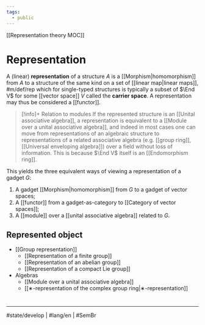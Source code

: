 ```yaml
---
tags:
  - public
---
```

[[Representation theory MOC]]
# Representation

A (linear) **representation** of a structure $A$ is a [[Morphism|homomorphism]] from $A$ to a structure of the same kind on a set of [[linear map|linear maps]], #m/def/rep 
which for single-typed structures is typically a subset of $\End V$ for some [[vector space]] $V$ called the **carrier space**.
A representation may thus be considered a [[functor]].

> [!info]+ Relation to modules
> If the represented structure is an [[Unital associative algebra]],
> a representation is equivalent to a [[Module over a unital associative algebra]],
> and indeed in most cases one can move from representations of an algebraic structure to representations of a related associative algebra (e.g. [[group ring]], [[Universal enveloping algebra]]) over a field without loss of information.
> This is because $\End V$ itself is an [[Endomorphism ring]].

This yields the three equivalent ways of viewing a representation of a gadget $G$:

1. A gadget [[Morphism|homomorphism]] from $G$ to a gadget of vector spaces;
2. A [[functor]] from a gadget-as-category to [[Category of vector spaces]];
3. A [[module]] over a [[unital associative algebra]] related to $G$.

## Represented object

- [[Group representation]]
  - [[Representation of a finite group]]
  - [[Representation of an abelian group]]
  - [[Representation of a compact Lie group]]
- Algebras
  - [[Module over a unital associative algebra]]
  - [[∗-representation of the complex group ring|∗-representation]]



#
---
#state/develop | #lang/en | #SemBr
